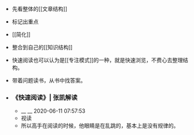 - 先看整体的[[文章结构]]
- 标记出重点
- [[简化]]
- 整合到自己的[[知识结构]]
- 快速阅读也可以认为是[[专注模式]]的一种，就是快速浏览，不费心去整理结构。
- 带着问题读书，从书中找答案。

- ### 《快速阅读》| 张凯解读
    - __ __ 2020-06-11 07:57:53
    - 视读
    - 所以高手在阅读的时候，他眼睛是在乱跳的，基本上是没有规律的。
